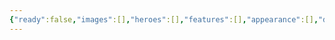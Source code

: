 ```yaml
---
{"ready":false,"images":[],"heroes":[],"features":[],"appearance":[],"dg-publish":true,"permalink":"/tabliczy/mifologicheskie-syuzhety/ikar/","dgPassFrontmatter":true}
---
```



